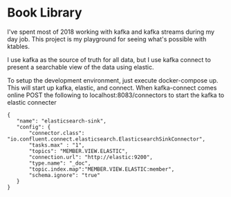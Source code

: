 # Book Library

I've spent most of 2018 working with kafka and kafka streams during my day job.
This project is my playground for seeing what's possible with ktables.

I use kafka as the source of truth for all data,
 but I use kafka connect to present a searchable view of the data using elastic.
 
 To setup the development environment, just execute docker-compose up.
 This will start up kafka, elastic, and connect.
 When kafka-connect comes online POST the following to localhost:8083/connectors to start the kafka to elastic connecter
 
 ```$json
{
	"name": "elasticsearch-sink", 
	"config": {
		"connector.class": "io.confluent.connect.elasticsearch.ElasticsearchSinkConnector",
		"tasks.max" : "1",
		"topics": "MEMBER.VIEW.ELASTIC",
		"connection.url": "http://elastic:9200",
		"type.name": "_doc",
		"topic.index.map":"MEMBER.VIEW.ELASTIC:member",
		"schema.ignore": "true"
	}
}
```
